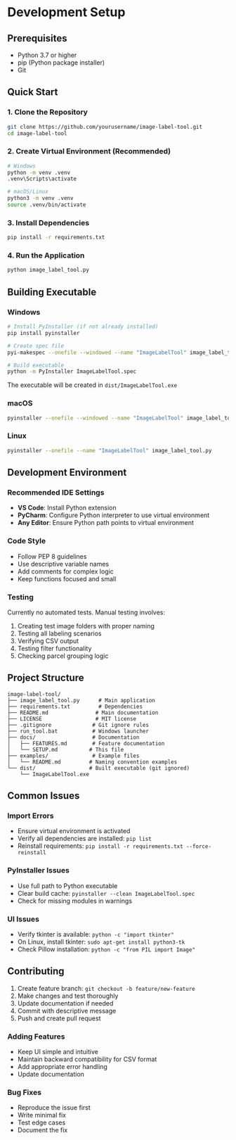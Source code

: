 # Development Setup

## Prerequisites
- Python 3.7 or higher
- pip (Python package installer)
- Git

## Quick Start

### 1. Clone the Repository
```bash
git clone https://github.com/yourusername/image-label-tool.git
cd image-label-tool
```

### 2. Create Virtual Environment (Recommended)
```bash
# Windows
python -m venv .venv
.venv\Scripts\activate

# macOS/Linux  
python3 -m venv .venv
source .venv/bin/activate
```

### 3. Install Dependencies
```bash
pip install -r requirements.txt
```

### 4. Run the Application
```bash
python image_label_tool.py
```

## Building Executable

### Windows
```bash
# Install PyInstaller (if not already installed)
pip install pyinstaller

# Create spec file
pyi-makespec --onefile --windowed --name "ImageLabelTool" image_label_tool.py

# Build executable
python -m PyInstaller ImageLabelTool.spec
```

The executable will be created in `dist/ImageLabelTool.exe`

### macOS
```bash
pyinstaller --onefile --windowed --name "ImageLabelTool" image_label_tool.py
```

### Linux
```bash
pyinstaller --onefile --name "ImageLabelTool" image_label_tool.py
```

## Development Environment

### Recommended IDE Settings
- **VS Code**: Install Python extension
- **PyCharm**: Configure Python interpreter to use virtual environment
- **Any Editor**: Ensure Python path points to virtual environment

### Code Style
- Follow PEP 8 guidelines
- Use descriptive variable names
- Add comments for complex logic
- Keep functions focused and small

### Testing
Currently no automated tests. Manual testing involves:
1. Creating test image folders with proper naming
2. Testing all labeling scenarios  
3. Verifying CSV output
4. Testing filter functionality
5. Checking parcel grouping logic

## Project Structure
```
image-label-tool/
├── image_label_tool.py      # Main application
├── requirements.txt         # Dependencies
├── README.md               # Main documentation
├── LICENSE                 # MIT license
├── .gitignore             # Git ignore rules
├── run_tool.bat           # Windows launcher
├── docs/                  # Documentation
│   ├── FEATURES.md        # Feature documentation
│   └── SETUP.md          # This file
├── examples/              # Example files
│   └── README.md         # Naming convention examples
└── dist/                 # Built executable (git ignored)
    └── ImageLabelTool.exe
```

## Common Issues

### Import Errors
- Ensure virtual environment is activated
- Verify all dependencies are installed: `pip list`
- Reinstall requirements: `pip install -r requirements.txt --force-reinstall`

### PyInstaller Issues
- Use full path to Python executable
- Clear build cache: `pyinstaller --clean ImageLabelTool.spec`
- Check for missing modules in warnings

### UI Issues
- Verify tkinter is available: `python -c "import tkinter"`
- On Linux, install tkinter: `sudo apt-get install python3-tk`
- Check Pillow installation: `python -c "from PIL import Image"`

## Contributing

1. Create feature branch: `git checkout -b feature/new-feature`
2. Make changes and test thoroughly
3. Update documentation if needed
4. Commit with descriptive message
5. Push and create pull request

### Adding Features
- Keep UI simple and intuitive
- Maintain backward compatibility for CSV format
- Add appropriate error handling
- Update documentation

### Bug Fixes
- Reproduce the issue first
- Write minimal fix
- Test edge cases
- Document the fix